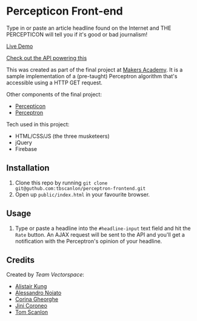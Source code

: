 # Percepticon Front-end

Type in or paste an article headline found on the Internet and THE PERCEPTICON will tell you if it's good or bad journalism!

[Live Demo](https://the-percepticon.firebaseapp.com)

[Check out the API powering this](http://www.github.com/tbscanlon/percepticon-frontend)

This was created as part of the final project at [Makers Academy](www.makersacademy.com). It is a sample implementation of a (pre-taught) Perceptron algorithm that's accessible using a HTTP GET request.

Other components of the final project:
- [Percepticon](http://www.github.com/tbscanlon/percepticon)
- [Perceptron](https://github.com/terminalobject/Perceptron)

Tech used in this project:
- HTML/CSS/JS (the three musketeers)
- jQuery
- Firebase

## Installation

1. Clone this repo by running `git clone git@guthub.com:tbscanlon/perceptron-frontend.git`
2. Open up `public/index.html` in your favourite browser.

## Usage

1. Type or paste a headline into the `#headline-input` text field and hit the `Rate` button. An AJAX request will be sent to the API and you'll get a notification with the Perceptron's opinion of your headline.

## Credits
Created by *Team Vectorspace*:
- [Alistair Kung](https://github.com/alistairkung)
- [Alessandro Noiato](https://github.com/terminalobject)
- [Corina Gheorghe](https://github.com/corina)
- [Jini Coroneo](https://github.com/jinimcoroneo)
- [Tom Scanlon](https://github.com/tbscanlon)

